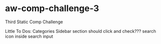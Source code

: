 # aw-comp-challenge-3
Third Static Comp Challenge


Little To Dos:
Categories Sidebar section should click and check???
search icon inside search input
